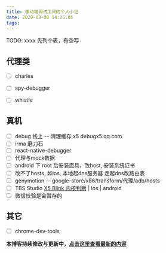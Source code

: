 ```yaml
---
title: 移动端调试工具的个人小记
date: 2020-08-08 14:25:05
tags:
---
```



TODO: xxxx 先列个表，有空写

## 代理类

- [ ] charles
- [ ] spy-debugger
- [ ] whistle


## 真机

- [ ] debug 线上 -- 清理缓存 x5 debugx5.qq.com
- [ ] irma 磨刀石
- [ ] react-native-debugger
- [ ] 代理与mock数据
- [ ] android 下 root 后安装面具，改host, 安装系统证书
- [ ] 改不了hosts, 如ios, 本地起dns服务器 走起dns改路由表
- [ ] genymotion -- google-store/x86/transform/代理/adb/hosts
- [ ] TBS Studio [X5 Blink 内核判断](http://res.imtt.qq.com/tbs_inspect/x5-debug.html) | ios | android 
- [ ] 微信校验是会暂存的
## 其它

- [ ] chrome-dev-tools


**本博客持续修改与更新中，[点击这里查看最新的内容](http://aizigao.xyz//)**
